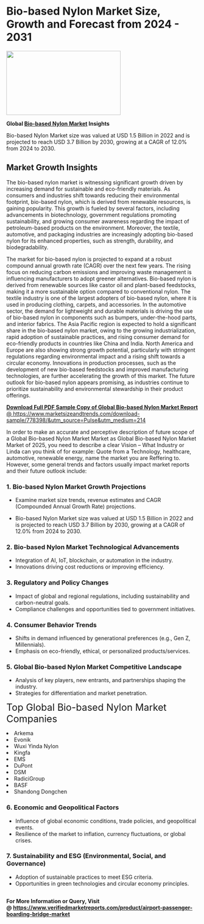 <H1>Bio-based Nylon Market Size, Growth and Forecast from 2024 - 2031</H1><img class="aligncenter size-medium wp-image-584254" src="https://thirdeyenews.in/wp-content/uploads/2024/09/Global-Market-Research-300x168.jpeg" alt="" width="300" height="168" /><p><strong>Global&nbsp;<a href="https://www.marketsizeandtrends.com/download-sample/778398/&amp;utm_source=Pulse&amp;utm_medium=214">Bio-based Nylon Market</a> Insights</strong></p><p>Bio-based Nylon Market size was valued at USD 1.5 Billion in 2022 and is projected to reach USD 3.7 Billion by 2030, growing at a CAGR of 12.0% from 2024 to 2030.</p><p><h2>Market Growth Insights</h2> <p>The bio-based nylon market is witnessing significant growth driven by increasing demand for sustainable and eco-friendly materials. As consumers and industries shift towards reducing their environmental footprint, bio-based nylon, which is derived from renewable resources, is gaining popularity. This growth is fueled by several factors, including advancements in biotechnology, government regulations promoting sustainability, and growing consumer awareness regarding the impact of petroleum-based products on the environment. Moreover, the textile, automotive, and packaging industries are increasingly adopting bio-based nylon for its enhanced properties, such as strength, durability, and biodegradability.</p> <p><a href="#"></a></p> <p>The market for bio-based nylon is projected to expand at a robust compound annual growth rate (CAGR) over the next few years. The rising focus on reducing carbon emissions and improving waste management is influencing manufacturers to adopt greener alternatives. Bio-based nylon is derived from renewable sources like castor oil and plant-based feedstocks, making it a more sustainable option compared to conventional nylon. The textile industry is one of the largest adopters of bio-based nylon, where it is used in producing clothing, carpets, and accessories. In the automotive sector, the demand for lightweight and durable materials is driving the use of bio-based nylon in components such as bumpers, under-the-hood parts, and interior fabrics. The Asia Pacific region is expected to hold a significant share in the bio-based nylon market, owing to the growing industrialization, rapid adoption of sustainable practices, and rising consumer demand for eco-friendly products in countries like China and India. North America and Europe are also showing strong growth potential, particularly with stringent regulations regarding environmental impact and a rising shift towards a circular economy. Innovations in production processes, such as the development of new bio-based feedstocks and improved manufacturing technologies, are further accelerating the growth of this market. The future outlook for bio-based nylon appears promising, as industries continue to prioritize sustainability and environmental stewardship in their product offerings.</p> <p><a href="#"></p><p><span class=""><strong>Download Full PDF Sample Copy of Global Bio-based Nylon Market Report</strong> @ <a href="https://www.marketsizeandtrends.com/download-sample/778398/&amp;utm_source=Pulse&amp;utm_medium=214" target="_blank">https://www.marketsizeandtrends.com/download-sample/778398/&amp;utm_source=Pulse&amp;utm_medium=214</a></span></p><p>In order to make an accurate and perceptive description of future scope of a Global&nbsp;Bio-based Nylon Market Market as Global&nbsp;Bio-based Nylon Market Market of 2025, you need to describe a clear Vision &ndash; What Industry or Linda can you think of for example: Quote from a Technology, healthcare, automotive, renewable energy, name the market you are Reffering to. However, some general trends and factors usually impact market reports and their future outlook include:</p><h3>1.&nbsp;<strong>Bio-based Nylon Market Growth Projections</strong></h3><ul><li>Examine market size trends, revenue estimates and CAGR (Compounded Annual Growth Rate) projections.</li><li><p>Bio-based Nylon Market size was valued at USD 1.5 Billion in 2022 and is projected to reach USD 3.7 Billion by 2030, growing at a CAGR of 12.0% from 2024 to 2030.</p></li></ul><h3>2.&nbsp;<strong>Bio-based Nylon Market Technological Advancements</strong></h3><ul><li>Integration of AI, IoT, blockchain, or automation in the industry.</li><li>Innovations driving cost reductions or improving efficiency.</li></ul><h3>3.&nbsp;<strong>Regulatory and Policy Changes</strong></h3><ul><li>Impact of global and regional regulations, including sustainability and carbon-neutral goals.</li><li>Compliance challenges and opportunities tied to government initiatives.</li></ul><h3>4.&nbsp;<strong>Consumer Behavior Trends</strong></h3><ul><li>Shifts in demand influenced by generational preferences (e.g., Gen Z, Millennials).</li><li>Emphasis on eco-friendly, ethical, or personalized products/services.</li></ul><h3>5.&nbsp;<strong>Global Bio-based Nylon Market Competitive Landscape</strong></h3><ul><li>Analysis of key players, new entrants, and partnerships shaping the industry.</li><li>Strategies for differentiation and market penetration.</li></ul><p data-pm-slice="1 1 []"><span style="color: inherit; font-family: inherit; font-size: 25px;">Top Global Bio-based Nylon Market Companies</span></p><div class="" data-test-id=""><p><li>Arkema</li><li> Evonik</li><li> Wuxi Yinda Nylon</li><li> Kingfa</li><li> EMS</li><li> DuPont</li><li> DSM</li><li> RadiciGroup</li><li> BASF</li><li> Shandong Dongchen</li></p></div><h3>6.&nbsp;<strong>Economic and Geopolitical Factors</strong></h3><ul><li>Influence of global economic conditions, trade policies, and geopolitical events.</li><li>Resilience of the market to inflation, currency fluctuations, or global crises.</li></ul><h3>7.&nbsp;<strong>Sustainability and ESG (Environmental, Social, and Governance)</strong></h3><ul><li>Adoption of sustainable practices to meet ESG criteria.</li><li>Opportunities in green technologies and circular economy principles.</li></ul><h2><strong style="font-size: 14px;">For More Information or Query, Visit @&nbsp;</strong><a style="background-color: #ffffff; font-size: 14px;" href="https://www.marketsizeandtrends.com/report/bio-based-nylon-market/" target="_blank">https://www.verifiedmarketreports.com/product/airport-passenger-boarding-bridge-market</a></h2>
